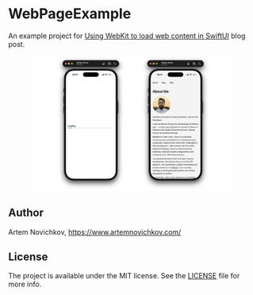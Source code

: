 # WebPageExample

An example project for [Using WebKit to load web content in SwiftUI](https://www.artemnovichkov.com/blog/using-webkit-to-load-web-content-in-swiftui) blog post.

<p align="center"/>
  <img src=".github/screenshot.png" width="80%"/>
</p>

## Author

Artem Novichkov, https://www.artemnovichkov.com/

## License

The project is available under the MIT license. See the [LICENSE](./LICENSE) file for more info.

